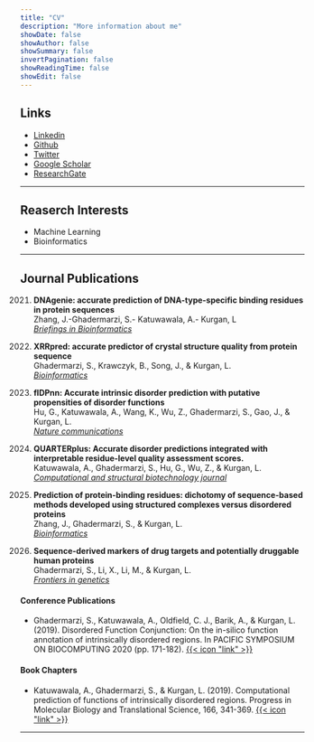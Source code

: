 ```yaml
---
title: "CV"
description: "More information about me"
showDate: false
showAuthor: false
showSummary: false
invertPagination: false
showReadingTime: false
showEdit: false
---
```

## Links

- [Linkedin](https://www.linkedin.com/in/sina-ghadermarzi/)
- [Github](https://github.com/sinaghadermarzi)
- [Twitter](https://twitter.com/GhadermarziSina)
- [Google Scholar](https://scholar.google.com/citations?user=AcpzHc8AAAAJ&hl=en)
- [ResearchGate](https://www.researchgate.net/profile/Sina-Ghadermarzi-2)

---
## Reaserch Interests
- Machine Learning 
- Bioinformatics

---
## Journal Publications 

2021. **DNAgenie: accurate prediction of DNA-type-specific binding residues in protein sequences**
<br>Zhang, J.-Ghadermarzi, S.- Katuwawala, A.- Kurgan, L 
<br>[_Briefings in Bioinformatics_](https://doi.org/10.1093/bib/bbab336)


2021. **XRRpred: accurate predictor of crystal structure quality from protein sequence**
<br>Ghadermarzi, S., Krawczyk, B., Song, J., & Kurgan, L.
<br>[_Bioinformatics_](https://doi.org/10.1093/bioinformatics/btab509)


2021. **flDPnn: Accurate intrinsic disorder prediction with putative propensities of disorder functions**
<br>Hu, G., Katuwawala, A., Wang, K., Wu, Z., Ghadermarzi, S., Gao, J., & Kurgan, L. 
<br>[_Nature communications_](https://doi.org/10.1038/s41467-021-24773-7)


2021. **QUARTERplus: Accurate disorder predictions integrated with interpretable residue-level quality assessment scores.**
<br>Katuwawala, A., Ghadermarzi, S., Hu, G., Wu, Z., & Kurgan, L.
<br>[_Computational and structural biotechnology journal_](https://doi.org/10.1016/j.csbj.2021.04.066)

2020. **Prediction of protein-binding residues: dichotomy of sequence-based methods developed using structured complexes versus disordered proteins**
<br>Zhang, J., Ghadermarzi, S., & Kurgan, L.
<br>[_Bioinformatics_](https://doi.org/10.1093/bioinformatics/btaa573)

2019. **Sequence-derived markers of drug targets and potentially druggable human proteins**
<br>Ghadermarzi, S., Li, X., Li, M., & Kurgan, L.
<br>[_Frontiers in genetics_](https://doi.org/10.3389/fgene.2019.01075)


#### Conference Publications
- Ghadermarzi, S., Katuwawala, A., Oldfield, C. J., Barik, A., & Kurgan, L. (2019). Disordered Function Conjunction: On the in-silico function annotation of intrinsically disordered regions. In PACIFIC SYMPOSIUM ON BIOCOMPUTING 2020 (pp. 171-182).  [{{< icon "link" >}} ](https://doi.org/10.1142/9789811215636_0016)

#### Book Chapters
- Katuwawala, A., Ghadermarzi, S., & Kurgan, L. (2019). Computational prediction of functions of intrinsically disordered regions. Progress in Molecular Biology and Translational Science, 166, 341-369.  [{{< icon "link" >}} ](https://doi.org/10.1016/bs.pmbts.2019.04.006)





---

